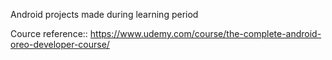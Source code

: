 Android projects made during learning period 

Cource reference:: https://www.udemy.com/course/the-complete-android-oreo-developer-course/
